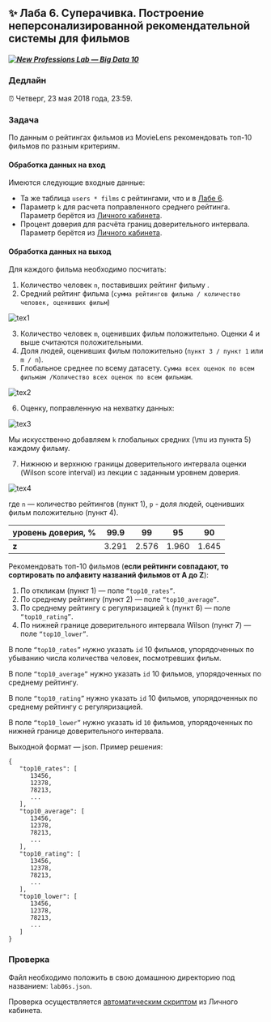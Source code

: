 ﻿## ✨ Лаба 6. Суперачивка. Построение неперсонализированной рекомендательной системы для фильмов

##### [![New Professions Lab — Big Data 10](images/npl7.svg)](https://github.com/newprolab/content_bigdata10)

### Дедлайн

⏰ Четверг, 23 мая 2018 года, 23:59.

### Задача

По данным о рейтингах фильмов из MovieLens рекомендовать топ-10 фильмов по разным критериям.

#### Обработка данных на вход

Имеются следующие входные данные:
* Та же таблица `users * films` с рейтингами, что и в [Лабе 6](lab06.md).
* Параметр `k` для расчета поправленного среднего рейтинга. Параметр берётся из [Личного кабинета](http://lk.newprolab.com/lab/laba06s).
* Процент доверия для расчёта границ доверительного интервала. Параметр берётся из [Личного кабинета](http://lk.newprolab.com/lab/laba06s).

#### Обработка данных на выход

Для каждого фильма необходимо посчитать:
1. Количество человек `n`, поставивших рейтинг фильму .
2. Средний рейтинг фильма (`сумма рейтингов фильма / количество человек, оценивших фильм`) 

![tex1](images/lab06s_eq1.svg)

3. Количество человек `m`, оценивших фильм положительно. Оценки 4 и выше  считаются положительными. 
4. Доля людей, оценивших фильм положительно (`пункт 3 / пункт 1` или `m / n`).
5. Глобальное среднее по всему датасету. `Сумма всех оценок по всем фильмам /Количество всех оценок по всем фильмам`.

![tex2](images/lab06s_eq2.svg)

6. Оценку, поправленную на нехватку данных:

![tex3](images/lab06s_eq3.svg)

Мы искусственно добавляем `k` глобальных средних (\mu из пункта 5) каждому фильму.

7. Нижнюю и верхнюю границы доверительного интервала оценки (Wilson score interval) из лекции с заданным уровнем доверия. 

![tex4](images/lab06s_eq4.svg)

где  `n` —  количество рейтингов (пункт 1), `p` - доля людей, оценивших фильм положительно (пункт 4).
   
| **уровень доверия, %** | 99.9  | 99    | 95    | 90    |
| ---------------------- | ----- | ----- | ----- | ----- |
| **z**                  | 3.291 | 2.576 | 1.960 | 1.645 |

Рекомендовать топ-10 фильмов (**если рейтинги совпадают, то сортировать по алфавиту названий фильмов от A до Z**):

1. По откликам (пункт 1) — поле `“top10_rates”`.
2. По среднему рейтингу (пункт 2) — поле `“top10_average”`.
3. По среднему рейтингу с регуляризацией `k` (пункт 6) — поле `“top10_rating”`.
4. По нижней границе доверительного интервала Wilson (пункт 7) — поле `“top10_lower”`.


В поле `“top10_rates”` нужно указать `id` 10 фильмов, упорядоченных по убыванию числа количества человек, посмотревших фильм.

В поле `“top10_average”` нужно указать `id` 10 фильмов, упорядоченных по среднему рейтингу.

В поле `“top10_rating”` нужно указать `id` 10 фильмов, упорядоченных по среднему рейтингу с регуляризацией.

В поле `“top10_lower”` нужно указать id `10` фильмов, упорядоченных по нижней границе доверительного интервала.

Выходной формат — json. Пример решения:

```
{  
   "top10_rates": [  
      13456,
      12378,
      78213,
      ...
   ],
   "top10_average": [  
      13456,
      12378,
      78213,
      ...
   ],
   "top10_rating": [  
      13456,
      12378,
      78213,
      ...
   ],
   "top10_lower": [  
      13456,
      12378,
      78213,
      ...
   ]
}
```

### Проверка

Файл необходимо положить в свою домашнюю директорию под названием: `lab06s.json`.

Проверка осуществляется [автоматическим скриптом](http://lk.newprolab.com/lab/laba06s) из Личного кабинета.

